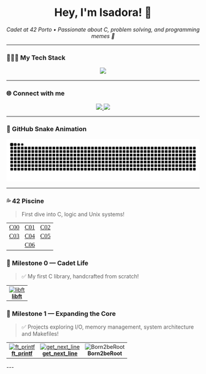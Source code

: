 <h1 align="center">Hey, I'm Isadora! 👋</h1>

<p align="center">
  <i>Cadet at 42 Porto • Passionate about C, problem solving, and programming memes 🧠</i>
</p>

---

### 👨🏼‍💻 My Tech Stack

<p align="center">
  <img src="https://skillicons.dev/icons?i=c,linux,bash,vscode,html,css,javascript,github,figma,canva" />
</p>

---

### 🌐 Connect with me

<p align="center">
  <a href="http://www.linkedin.com/in/isadora-barradas" target="_blank">
    <img src="https://img.shields.io/badge/-LinkedIn-0A66C2?style=for-the-badge&logo=linkedin&logoColor=white"/>
  </a>
  <a href="https://github.com/iorsini" target="_blank">
    <img src="https://img.shields.io/badge/-GitHub-181717?style=for-the-badge&logo=github&logoColor=white"/>
  </a>
</p>

---

### 🐍 GitHub Snake Animation

<p align="center">
  <img src="https://raw.githubusercontent.com/iorsini/iorsini/output/github-contribution-grid-snake.svg" alt="snake gif" />
</p>

---

### 💦 42 Piscine

> First dive into C, logic and Unix systems!

<div align="center">
  <table>
    <tr>
      <td align="center">
        <a href="https://github.com/iorsini/C00">
          <span style="font-family: 'Fira Code'; font-size: 16px;">C00</span>
        </a>
      </td>
      <td align="center">
        <a href="https://github.com/iorsini/C01">
          <span style="font-family: 'Fira Code'; font-size: 16px;">C01</span>
        </a>
      </td>
      <td align="center">
        <a href="https://github.com/iorsini/C02">
          <span style="font-family: 'Fira Code'; font-size: 16px;">C02</span>
        </a>
      </td>
    </tr>
    <tr>
      <td align="center">
        <a href="https://github.com/iorsini/C03">
          <span style="font-family: 'Fira Code'; font-size: 16px;">C03</span>
        </a>
      </td>
      <td align="center">
        <a href="https://github.com/iorsini/C04">
          <span style="font-family: 'Fira Code'; font-size: 16px;">C04</span>
        </a>
      </td>
      <td align="center">
        <a href="https://github.com/iorsini/C05">
          <span style="font-family: 'Fira Code'; font-size: 16px;">C05</span>
        </a>
      </td>
    </tr>
    <tr>
      <td align="center" colspan="3">
        <a href="https://github.com/iorsini/C06">
          <span style="font-family: 'Fira Code'; font-size: 16px;">C06</span>
        </a>
      </td>
    </tr>
  </table>
</div>

### 🚀 Milestone 0 — Cadet Life

> ✅ My first C library, handcrafted from scratch!

<div align="center"> 
  <table>
    <tr>
      <td align="center">
        <a href="https://github.com/iorsini/libft" target="_blank">
          <img src="https://videos.openai.com/vg-assets/assets%2Ftask_01k4w7m5btf4g9vz6fvg9a57nr%2F1757589246_img_0.webp?st=2025-09-11T09%3A58%3A02Z&se=2025-09-17T10%3A58%3A02Z&sks=b&skt=2025-09-11T09%3A58%3A02Z&ske=2025-09-17T10%3A58%3A02Z&sktid=a48cca56-e6da-484e-a814-9c849652bcb3&skoid=cfbc986b-d2bc-4088-8b71-4f962129715b&skv=2019-02-02&sv=2018-11-09&sr=b&sp=r&spr=https%2Chttp&sig=fg0oBjIIOIfz%2B%2BbDVfNkA6saUaBJLtBN%2FvuHEDKwfFo%3D&az=oaivgprodscus" width="150" alt="libft"/>
          <br />
          <strong>libft</strong>
        </a>
      </td>
    </tr>
  </table>
</div>

### 🚀 Milestone 1 — Expanding the Core
> ✅ Projects exploring I/O, memory management, system architecture and Makefiles!

<div align="center"> 
  <table> <tr> 
    <td align="center"> <a href="https://github.com/iorsini/ft_printf" target="_blank"> <img src="https://videos.openai.com/vg-assets/assets%2Ftask_01jzjq25yzezdr8qs1kmzbmh30%2F1751901192_img_1.webp?st=2025-09-11T09%3A55%3A53Z&se=2025-09-17T10%3A55%3A53Z&sks=b&skt=2025-09-11T09%3A55%3A53Z&ske=2025-09-17T10%3A55%3A53Z&sktid=a48cca56-e6da-484e-a814-9c849652bcb3&skoid=cfbc986b-d2bc-4088-8b71-4f962129715b&skv=2019-02-02&sv=2018-11-09&sr=b&sp=r&spr=https%2Chttp&sig=DdoczkFo%2BAZEIgYiqpsgdtgdCD49MvIrGWWzsS8twlc%3D&az=oaivgprodscus" width="150" alt="ft_printf"/> <br /> <strong>ft_printf</strong> </a> </td> 
    <td align="center"> <a href="https://github.com/iorsini/get_next_line" target="_blank"> <img src="https://videos.openai.com/vg-assets/assets%2Ftask_01jzjq9nxkeatr0h3gmjxm7sqw%2F1751901420_img_1.webp?st=2025-09-11T09%3A55%3A53Z&se=2025-09-17T10%3A55%3A53Z&sks=b&skt=2025-09-11T09%3A55%3A53Z&ske=2025-09-17T10%3A55%3A53Z&sktid=a48cca56-e6da-484e-a814-9c849652bcb3&skoid=cfbc986b-d2bc-4088-8b71-4f962129715b&skv=2019-02-02&sv=2018-11-09&sr=b&sp=r&spr=https%2Chttp&sig=fwIKSvq4%2FpUjDHXa05OjmSxtn4UoLbYMqCoA89ngOqQ%3D&az=oaivgprodscus" width="150" alt="get_next_line"/> <br /> <strong>get_next_line</strong> </a> </td> 
    <td align="center"> <img src="https://videos.openai.com/vg-assets/assets%2Ftask_01jzjqpya7e03rr574ht8bb07z%2F1751901862_img_0.webp?st=2025-09-11T09%3A55%3A53Z&se=2025-09-17T10%3A55%3A53Z&sks=b&skt=2025-09-11T09%3A55%3A53Z&ske=2025-09-17T10%3A55%3A53Z&sktid=a48cca56-e6da-484e-a814-9c849652bcb3&skoid=cfbc986b-d2bc-4088-8b71-4f962129715b&skv=2019-02-02&sv=2018-11-09&sr=b&sp=r&spr=https%2Chttp&sig=LkxzeiMLgiZUK44RUg%2FmqZbdM04MObLa0P6Jig2RvvE%3D&az=oaivgprodscus" width="150" alt="Born2beRoot"/> <br /> <strong>Born2beRoot</strong></td> </tr> </table> </div>
---
